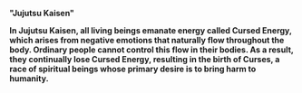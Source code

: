 **"Jujutsu Kaisen"**


**In Jujutsu Kaisen, all living beings emanate energy called Cursed Energy, which arises from negative emotions that naturally flow throughout the body. Ordinary people cannot control this flow in their bodies. As a result, they continually lose Cursed Energy, resulting in the birth of Curses, a race of spiritual beings whose primary desire is to bring harm to humanity.** 
